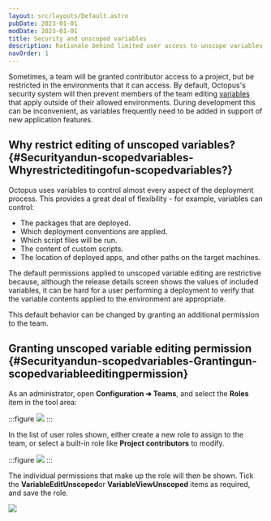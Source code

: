 ```yaml
---
layout: src/layouts/Default.astro
pubDate: 2023-01-01
modDate: 2023-01-01
title: Security and unscoped variables
description: Rationale behind limited user access to unscope variables if their access is restricted to specific environments.
navOrder: 1
---
```


Sometimes, a team will be granted contributor access to a project, but be restricted in the environments that it can access. By default, Octopus's security system will then prevent members of the team editing [variables](/docs/projects/variables) that apply outside of their allowed environments. During development this can be inconvenient, as variables frequently need to be added in support of new application features.

## Why restrict editing of unscoped variables? {#Securityandun-scopedvariables-Whyrestricteditingofun-scopedvariables?}

Octopus uses variables to control almost every aspect of the deployment process. This provides a great deal of flexibility - for example, variables can control:

- The packages that are deployed.
- Which deployment conventions are applied.
- Which script files will be run.
- The content of custom scripts.
- The location of deployed apps, and other paths on the target machines.

The default permissions applied to unscoped variable editing are restrictive because, although the release details screen shows the values of included variables, it can be hard for a user performing a deployment to verify that the variable contents applied to the environment are appropriate.

This default behavior can be changed by granting an additional permission to the team.

## Granting unscoped variable editing permission {#Securityandun-scopedvariables-Grantingun-scopedvariableeditingpermission}

As an administrator, open **Configuration ➜ Teams**, and select the **Roles** item in the tool area:

:::figure
![](/docs/security/users-and-teams/images/3277948.png)
:::

In the list of user roles shown, either create a new role to assign to the team, or select a built-in role like **Project contributors** to modify.

:::figure
![](/docs/security/users-and-teams/images/3277947.png)
:::

The individual permissions that make up the role will then be shown. Tick the **VariableEditUnscoped**or **VariableViewUnscoped** items as required, and save the role.

![](/docs/security/users-and-teams/images/3277946.png)
